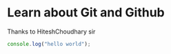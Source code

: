 # Learn about Git and Github

Thanks to HiteshChoudhary sir

```javascript
console.log("hello world");
```
